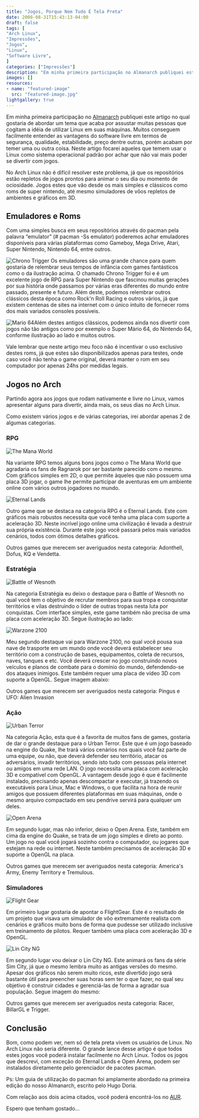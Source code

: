 ```yaml
---
title: "Jogos, Porque Nem Tudo É Tela Preta"
date: 2008-08-31T15:43:13-04:00
draft: false
tags: [
"Arch Linux",
"Impressões",
"Jogos",
"Linux",
"Software Livre",
]
categories: ["Impressões"]
description: "Em minha primeira participação no Almanarch publiquei este artigo no qual gostaria de abordar um tema que acaba por assustar muitas pessoas que cogitam a idéia de utilizar Linux em suas máquinas."
images: []
resources:
- name: "featured-image"
  src: "featured-image.jpg"
lightgallery: true
---
```

Em minha primeira participação no [Almanarch](https://www.archlinux-br.org/almanarch/) publiquei este artigo no qual gostaria de abordar um tema que acaba por assustar muitas pessoas que cogitam a idéia de utilizar Linux em suas máquinas. Muitos conseguem facilmente entender as vantagens do software livre em termos de segurança, qualidade, estabilidade, preço dentre outras, porém acabam por temer uma ou outra coisa. Neste artigo focarei aqueles que temem usar o Linux como sistema operacional padrão por achar que não vai mais poder se divertir com jogos.

<!--more-->

No Arch Linux não é difícil resolver este problema, já que os repositórios estão repletos de jogos prontos para animar o seu dia ou momento de ociosidade. Jogos estes que vão desde os mais simples e clássicos como roms de super nintendo, até mesmo simuladores de vôos repletos de ambientes e gráficos em 3D.

## Emuladores e Roms

Com uma simples busca em seus repositórios através do pacman pela palavra “emulator” (# pacman -Ss emulator) poderemos achar emuladores disponíveis para várias plataformas como Gameboy, Mega Drive, Atari, Super Nintendo, Nintendo 64, entre outros.

![Chrono Trigger](chronotrigger.jpg)
Os emuladores são uma grande chance para quem gostaria de relembrar seus tempos de infância com games fantásticos como o da ilustração acima. O chamado Chrono Trigger foi e é um excelente jogo de RPG para Super Nintendo que fascinou muitas gerações por sua história onde passamos por várias eras diferentes do mundo entre passado, presente e futuro. Além deste, podemos relembrar outros clássicos desta época como Rock'n Roll Racing e outros vários, já que existem centenas de sites na internet com o único intuito de fornecer roms dos mais variados consoles possíveis.

![Mario 64](mario64.jpg)Além destes antigos clássicos, podemos ainda nos divertir com jogos não tão antigos como por exemplo o Super Mário 64, do Nintendo 64, conforme ilustração ao lado e muitos outros.

Vale lembrar que neste artigo meu foco não é incentivar o uso exclusivo destes roms, já que estes são disponibilizados apenas para testes, onde caso você não tenha o game original, deverá manter o rom em seu computador por apenas 24hs por medidas legais.

## Jogos no Arch

Partindo agora aos jogos que rodam nativamente e livre no Linux, vamos apresentar alguns para divertir, ainda mais, os seus dias no Arch Linux.

Como existem vários jogos e de várias categorias, irei abordar apenas 2 de algumas categorias.

### RPG

![The Mana World](mana.png)

Na variante RPG temos alguns bons jogos como o The Mana World que agradaria os fans de Ragnarok por ser bastante parecido com o mesmo. Com gráficos simples em 2D, o que permite àqueles que não possuem uma placa 3D jogar, o game lhe permite participar de aventuras em um ambiente online com vários outros jogadores no mundo.

![Eternal Lands](eternallands.jpg)

Outro game que se destaca na categoria RPG é o Eternal Lands. Este com gráficos mais robustos necessita que você tenha uma placa com suporte a aceleração 3D. Neste incrível jogo online uma civilização é levada a destruir sua própria existência. Durante este jogo você passará pelos mais variados cenários, todos com ótimos detalhes gráficos.

Outros games que merecem ser averiguados nesta categoria: Adonthell, Dofus, KQ e Vendetta.

### Estratégia

![Battle of Wesnoth](wesnoth.jpg)

Na categoria Estratégia eu deixo o destaque para o Battle of Wesnoth no qual você tem o objetivo de recrutar membros para sua tropa e conquistar territórios e vilas destruindo o líder de outras tropas nesta luta por conquistas. Com interface simples, este game também não precisa de uma placa com aceleração 3D. Segue ilustração ao lado:

![Warzone 2100](warzone.jpg)

Meu segundo destaque vai para Warzone 2100, no qual você pousa sua nave de trasporte em um mundo onde você deverá estabelecer seu território com a construção de bases, equipamentos, coleta de recursos, naves, tanques e etc. Você deverá crescer no jogo construindo novos veículos e planos de combate para o domínio do mundo, defendendo-se dos ataques inimigos. Este também requer uma placa de vídeo 3D com suporte a OpenGL. Segue imagem abaixo:

Outros games que merecem ser averiguados nesta categoria: Pingus e UFO: Alien Invasion

### Ação

![Urban Terror](urbanterror.jpg)

 Na categoria Ação, esta que é a favorita de muitos fans de games, gostaria de dar o grande destaque para o Urban Terror. Este que é um jogo baseado na engine do Quake, lhe trará vários cenários nos quais você faz parte de uma equipe, ou não, que deverá defender seu território, atacar os adversários, invadir territórios, sendo isto tudo com pessoas pela internet ou amigos em uma rede LAN. O jogo necessita uma placa com aceleração 3D e compatível com OpenGL. A vantagem desde jogo é que é facilmente instalado, precisando apenas descompactar e executar, já trazendo os executáveis para Linux, Mac e Windows, o que facilita na hora de reunir amigos que possuem diferentes plataformas em suas máquinas, onde o mesmo arquivo compactado em seu pendrive servirá para qualquer um deles.


![Open Arena](openarena.jpg)

Em segundo lugar, mas não inferior, deixo o Open Arena. Este, também em cima da engine do Quake, se trata de um jogo simples e direto ao ponto. Um jogo no qual você jogará sozinho contra o computador, ou jogares que estejam na rede ou internet. Neste também precisamos de aceleração 3D e suporte a OpenGL na placa.

Outros games que merecem ser averiguados nesta categoria: America's Army, Enemy Territory e Tremulous.

### Simuladores

![Flight Gear](flightgear.jpg)

Em primeiro lugar gostaria de apontar o FlightGear. Este é o resultado de um projeto que visava um simulador de vôo extremamente realista com cenários e gráficos muito bons de forma que pudesse ser utilizado inclusive em treinamento de pilotos. Requer também uma placa com aceleração 3D e OpenGL.

![Lin City NG](lincityng.jpg)

Em segundo lugar vou deixar o Lin City NG. Este animará os fans da série Sim City, já que o mesmo lembra muito as antigas versões do mesmo. Apesar dos gráficos não serem muito ricos, este divertido jogo será bastante útil para preencher suas horas sem ter o que fazer, no qual seu objetivo é construir cidades e gerenciá-las de forma a agradar sua população. Segue imagem do mesmo:

Outros games que merecem ser averiguados nesta categoria: Racer, BillarGL e Trigger.

## Conclusão

Bom, como podem ver, nem só de tela preta vivem os usuários de Linux. No Arch Linux não seria diferente. O grande lance desse artigo é que todos estes jogos você poderá instalar facilmente no Arch Linux. Todos os jogos que descrevi, com exceção do Eternal Lands e Open Arena, podem ser instalados diretamente pelo gerenciador de pacotes pacman.

Ps: Um guia de utilização do pacman foi amplamente abordado na primeira edição do nosso Almanarch, escrito pelo Hugo Doria.

Com relação aos dois acima citados, você poderá encontrá-los no [AUR](https://aur.archlinux.org/index.php).

Espero que tenham gostado...
